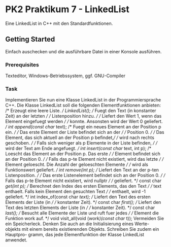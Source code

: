 # PK2 Praktikum 7 - LinkedList

Eine LinkedList in C++ mit den Standardfunktionen.

## Getting Started

Einfach auschecken und die ausführbare Datei in einer Konsole ausführen.

### Prerequisites

Texteditor,
Windows-Betriebssystem,
ggf. GNU-Compiler

### Task

Implementieren Sie nun eine Klasse LinkedList in der Programmiersprache C++. Die
Klasse LinkedList soll die folgenden Elementfunktionen anbieten:
/* Erzeugt eine leere Liste. */
LinkedList();
/* Fuegt den Text (in konstanter Zeit) an der letzten */
/* Listenposition hinzu. */
/* Liefert den Wert 1, wenn das Element eingefuegt werden */
/* konnte. Ansonsten wird der Wert 0 geliefert. */
int append(const char* text);
/* Fuegt ein neues Element an der Position p ein. */
/* Das erste Element der Liste befindet sich an der */
/* Position 0. */
/* Das Element, das sich aktuell an der Position p befindet,*/
/* wird nach rechts geschoben. */
/* Falls sich weniger als p Elemente in der Liste befinden, */
/* wird der Text am Ende angefuegt. */
int insert(const char* text, int p);
/* Loescht das Element an der Position p. Das erste */
/* Element befindet sich an der Position 0. */
/* Falls das p-te Element nicht existiert, wird das letzte */
/* Element geloescht. Die Anzahl der geloeschten Elemente */
/* wird als Funktionswert geliefert. */
int remove(int p);
/* Liefert den Text an der p-ten Listenposition. */
/* Das erste Listenelement befindet sich an der Position 0. */
/* Falls das p-te Element nicht existiert, wird nullptr */
/* geliefert. */
const char *get(int p);
/* Berechnet den Index des ersten Elements, das den Text */
/* text enthaelt. Falls kein Element den gesuchten Text */
/* enthaelt, wird -1 geliefert. */
int index_of(const char *text);
/* Liefert den Text des ersten Elements der Liste (in */
/* konstanter Zeit). */
const char *first();
/* Liefert den Text des letzten Elements der Liste (in */
/* konstanter Zeit). */
const char *last();
/* Besucht alle Elemente der Liste und ruft fuer jedes */
/* Element die Funktion work auf. */
void visit_all(void (*work)(const char* t));
Vermeiden Sie ein Speicherleck. Denken Sie auch an die Initialisierung eines Werte-
objekts mit einem bereits existierenden Objekts. Schreiben Sie zudem ein Hauptpro-
gramm, das jede Elementfunktion der Klasse LinkedList anwendet.
